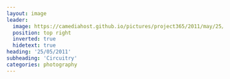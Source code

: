 ```yaml
---
layout: image
leader:
  image: https://camediahost.github.io/pictures/project365/2011/may/25/250511.jpg
  position: top right
  inverted: true
  hidetext: true
heading: '25/05/2011'
subheading: 'Circuitry'
categories: photography
---
```

